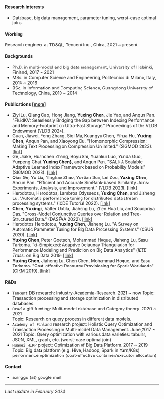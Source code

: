 [comment]: # (Short bio)

#### Research interests
- Database, big data management, parameter tuning, worst-case optimal joins

#### Working
Research engineer at TDSQL, Tencent Inc., China, 2021 ~ present

#### Backgrounds
- Ph.D. in multi-model and big data management, University of Helsinki, Finland, 2017 ~ 2021
- MSc. in Computer Science and Engineering, Politecnico di Milano, Italy, 2014 ~ 2016
- BSc. in Information and Computing Science, Guangdong University of Technology, China, 2010 ~ 2014 

#### Publications [[more]](https://scholar.google.com/citations?user=9nOJIrIAAAAJ&hl)
- Ziyi Lu, Qiang Cao, Hong Jiang, **Yuxing Chen**, Jie Yao, and Anqun Pan. "FluidKV: Seamlessly Bridging the Gap between Indexing Performance and Memory-Footprint on Ultra-Fast Storage." Proceedings of the VLDB Endowment (VLDB 2024).
- Guan, Jiawei, Feng Zhang, Siqi Ma, Kuangyu Chen, Yihua Hu, **Yuxing Chen**, Anqun Pan, and Xiaoyong Du. "Homomorphic Compression: Making Text Processing on Compression Unlimited." (SIGMOD 2023). [[link]](https://dl.acm.org/doi/10.1145/3626765)
- Ge, Jiake, Huanchen Zhang, Boyu Shi, Yuanhui Luo, Yunda Guo, Yunpeng Chai, **Yuxing Chen}**, and Anqun Pan. "SALI: A Scalable Adaptive Learned Index Framework based on Probability Models." (SIGMOD 2023). [[link]](https://dl.acm.org/doi/10.1145/3626752) 
- Qian Ge, Yu Liu, Yinghao Zhao, Yuetian Sun, Lei Zou, **Yuxing Chen**, Anqun Pan. "Efficient and Accurate SimRank-based Similarity Joins: Experiments, Analysis, and Improvement." (VLDB 2023). [[link]](https://www.vldb.org/pvldb/vol17/p617-liu.pdf) 
- Herodotou, Herodotos, Lambros Odysseos, **Yuxing Chen**, and Jiaheng Lu. "Automatic performance tuning for distributed data stream processing systems." (ICDE Tutorial 2022). [[link]](https://www.vldb.org/pvldb/vol17/p617-liu.pdf) 
- **Chen, Yuxing}**, Valter Uotila, Jiaheng Lu, Zhen Hua Liu, and Souripriya Das. "Cross-Model Conjunctive Queries over Relation and Tree-Structured Data." (DASFAA 2022). [[link]](https://www.springerprofessional.de/en/cross-model-conjunctive-queries-over-relation-and-tree-structure/20346184) 
- Herodotos Herodotou, **Yuxing Chen**, Jiaheng Lu. "A Survey on Automatic Parameter Tuning for Big Data Processing Systems" (CSUR 2020). [[link]](https://ieeexplore.ieee.org/document/9835493)
- **Yuxing Chen**, Peter Goetsch, Mohammad Hoque, Jiaheng Lu, Sasu Tarkoma. "d-Simplexed: Adaptive Delaunay Triangulation for Performance Modeling and Prediction on Big Data Analytics" (*IEEE Trans.* on Big Data 2019) [[link]](https://ieeexplore.ieee.org/document/8878273)
- **Yuxing Chen**, Jiaheng Lu, Chen Chen, Mohammad Hoque, and Sasu Tarkoma. "Cost-effective Resource Provisioning for Spark Workloads" (CIKM 2019). [[link]](https://dl.acm.org/citation.cfm?id=3358090)


#### R&Ds
- `Tencent` DB research: Industry-Academia-Research. 2021 ~ now
 Topic: Transaction processing and storage optimization in distributed databases.
- `Oracle` gift funding: Multi-model database and Category theory. 2020 ~ 2021  
 Topic: Research on query process in different data models. 
- `Academy of Finland` research project: Holistic Query Optimization and Transaction Processing in Multi-model Data Management. June,2017 ~ 2021 
 Topic: Query optimization with various data varieties: tabular, JSON, XML, graph, etc. (worst-case optimal join)
- `Huawei HIRP` project: Optimization of Big Data Platform. 2017 ~ 2019
 Topic: Big data platform (e.g. Hive, Hadoop, Spark in Yarn/K8s) performance optimization (cost-effective container/executor allocation)

#### Contact
- axinggu (at) google mail



------------

_Last update in February 2024_
